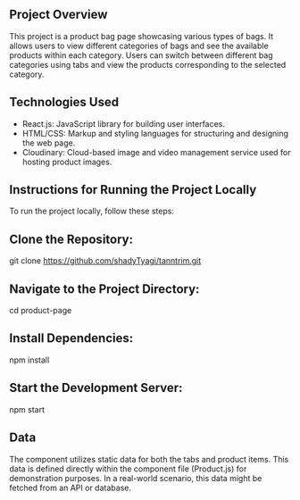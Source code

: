 ## Project Overview

This project is a product bag page showcasing various types of bags. It allows users to view different categories of bags and see the available products within each category. Users can switch between different bag categories using tabs and view the products corresponding to the selected category.

## Technologies Used

- React.js: JavaScript library for building user interfaces.
- HTML/CSS: Markup and styling languages for structuring and designing the web page.
- Cloudinary: Cloud-based image and video management service used for hosting product images.

## Instructions for Running the Project Locally

To run the project locally, follow these steps:

## Clone the Repository:

git clone https://github.com/shadyTyagi/tanntrim.git

## Navigate to the Project Directory:

cd product-page

## Install Dependencies:

npm install

## Start the Development Server:

npm start

## Data

The component utilizes static data for both the tabs and product items. This data is defined directly within the component file (Product.js) for demonstration purposes. In a real-world scenario, this data might be fetched from an API or database.
